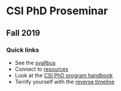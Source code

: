 # CSI PhD Proseminar
## Fall 2019

### Quick links
* See the [syallbus](./syllabus.md)
* Connect to [resources](./resources.md)
* Look at the [CSI PhD program handbook](./phd_handbook_2019.pdf)
* Terrify yourself with the [reverse timeline](./reverse_timeline.pdf)
